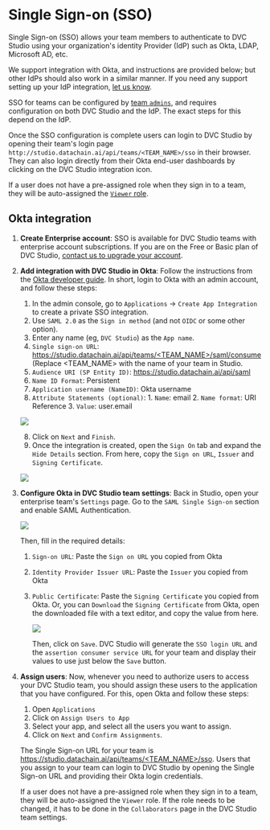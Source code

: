 # Single Sign-on (SSO)

Single Sign-on (SSO) allows your team members to authenticate to DVC Studio
using your organization's identity Provider (IdP) such as Okta, LDAP, Microsoft
AD, etc.

We support integration with Okta, and instructions are provided below; but other
IdPs should also work in a similar manner. If you need any support setting up
your IdP integration,
[let us know](/doc/studio/user-guide/troubleshooting#support).

SSO for teams can be configured by [team `admins`](#roles), and requires
configuration on both DVC Studio and the IdP. The exact steps for this depend on
the IdP.

Once the SSO configuration is complete users can login to DVC Studio by opening
their team's login page `http://studio.datachain.ai/api/teams/<TEAM_NAME>/sso`
in their browser. They can also login directly from their Okta end-user
dashboards by clicking on the DVC Studio integration icon.

If a user does not have a pre-assigned role when they sign in to a team, they
will be auto-assigned the [`Viewer` role](#roles).

## Okta integration

1. **Create Enterprise account**: SSO is available for DVC Studio teams with
   enterprise account subscriptions. If you are on the Free or Basic plan of DVC
   Studio,
   [contact us to upgrade your account](https://schedule.iterative.ai/studio-upgrade).

2. **Add integration with DVC Studio in Okta**: Follow the instructions from the
   [Okta developer guide](https://developer.okta.com/docs/guides/build-sso-integration/saml2/main/#create-your-integration-in-okta).
   In short, login to Okta with an admin account, and follow these steps:

   1. In the admin console, go to `Applications` -> `Create App Integration` to
      create a private SSO integration.
   2. Use `SAML 2.0` as the `Sign in method` (and not `OIDC` or some other
      option).
   3. Enter any name (eg, `DVC Studio`) as the `App name`.
   4. `Single sign-on URL`:
      [https://studio.datachain.ai/api/teams/<TEAM_NAME>/saml/consume](https://studio.datachain.ai/api/teams/<TEAM_NAME>/saml/consume)
      (Replace <TEAM_NAME> with the name of your team in Studio.
   5. `Audience URI (SP Entity ID)`: https://studio.datachain.ai/api/saml
   6. `Name ID Format`: Persistent
   7. `Application username (NameID)`: Okta username
   8. `Attribute Statements (optional)`: 1. `Name`: email 2. `Name format`: URI
      Reference 3. `Value`: user.email

   ![](https://static.iterative.ai/img/studio/sso_okta_configure_saml.png)

   8. Click on `Next` and `Finish`.
   9. Once the integration is created, open the `Sign On` tab and expand the
      `Hide Details` section. From here, copy the `Sign on URL`, `Issuer` and
      `Signing Certificate`.

   ![](https://static.iterative.ai/img/studio/sso_okta_sign_on_details.png)

3. **Configure Okta in DVC Studio team settings**: Back in Studio, open your
   enterprise team's `Settings` page. Go to the `SAML Single Sign-on` section
   and enable SAML Authentication.

   ![](https://static.iterative.ai/img/studio/sso_enable_saml_authentication.png)

   Then, fill in the required details:

   1. `Sign-on URL`: Paste the `Sign on URL` you copied from Okta
   2. `Identity Provider Issuer URL`: Paste the `Issuer` you copied from Okta
   3. `Public Certificate`: Paste the `Signing Certificate` you copied from
      Okta. Or, you can `Download` the `Signing Certificate` from Okta, open the
      downloaded file with a text editor, and copy the value from here.

      ![](https://static.iterative.ai/img/studio/sso_public_certificate.png)

      Then, click on `Save`. DVC Studio will generate the `SSO login URL` and
      the `assertion consumer service URL` for your team and display their
      values to use just below the `Save` button.

4. **Assign users**: Now, whenever you need to authorize users to access your
   DVC Studio team, you should assign these users to the application that you
   have configured. For this, open Okta and follow these steps:

   1. Open `Applications`
   2. Click on `Assign Users to App`
   3. Select your app, and select all the users you want to assign.
   4. Click on `Next` and `Confirm Assignments`.

   <admon>

   The Single Sign-on URL for your team is
   [https://studio.datachain.ai/api/teams/<TEAM_NAME>/sso](https://studio.datachain.ai/api/teams/<TEAM_NAME>/saml/consume).
   Users that you assign to your team can login to DVC Studio by opening the
   Single Sign-on URL and providing their Okta login credentials.

   </admon>

   <admon>

   If a user does not have a pre-assigned role when they sign in to a team, they
   will be auto-assigned the `Viewer` role. If the role needs to be changed, it
   has to be done in the `Collaborators` page in the DVC Studio team settings.

   </admon>
